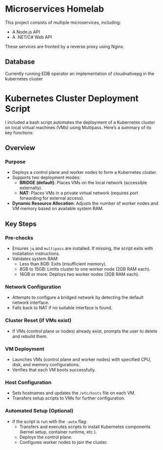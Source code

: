 # Microservices Homelab

This project consists of multiple microservices, including:

- A Node.js API
- A .NET/C# Web API

These services are fronted by a reverse proxy using Nginx.

## Database

Currently running EDB operator an implementation of cloudnativepg in the kubernetes cluster

# Kubernetes Cluster Deployment Script

I included a bash script automates the deployment of a Kubernetes cluster on local virtual machines (VMs) using Multipass. Here’s a summary of its key functions:

## Overview

### Purpose

- Deploys a control plane and worker nodes to form a Kubernetes cluster.
- Supports two deployment modes:
  - **BRIDGE (default)**: Places VMs on the local network (accessible externally).
  - **NAT**: Places VMs in a private virtual network (requires port forwarding for external access).
- **Dynamic Resource Allocation**: Adjusts the number of worker nodes and VM memory based on available system RAM.

## Key Steps

### Pre-checks

- Ensures `jq` and `multipass` are installed. If missing, the script exits with installation instructions.
- Validates system RAM:
  - Less than 8GB: Exits (insufficient memory).
  - 8GB to 15GB: Limits cluster to one worker node (2GB RAM each).
  - 16GB or more: Deploys two worker nodes (3GB RAM each).

### Network Configuration

- Attempts to configure a bridged network by detecting the default network interface.
- Falls back to NAT if no suitable interface is found.

### Cluster Reset (if VMs exist)

- If VMs (control plane or nodes) already exist, prompts the user to delete and rebuild them.

### VM Deployment

- Launches VMs (control plane and worker nodes) with specified CPU, disk, and memory configurations.
- Verifies that each VM boots successfully.

### Host Configuration

- Sets hostnames and updates the `/etc/hosts` file on each VM.
- Transfers setup scripts to VMs for further configuration.

### Automated Setup (Optional)

- If the script is run with the `-auto` flag:
  - Transfers and executes scripts to install Kubernetes components (kernel setup, container runtime, etc.).
  - Deploys the control plane.
  - Configures worker nodes to join the cluster.
